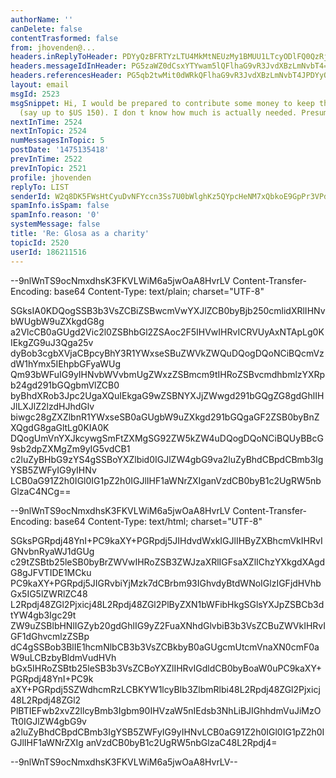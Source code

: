```yaml
---
authorName: ''
canDelete: false
contentTrasformed: false
from: jhovenden@...
headers.inReplyToHeader: PDYyQzBFRTYzLTU4MkMtNEUzMy1BMUU1LTcyODlFQ0QzRjEzQkBldmVydHlwZS5jb20+
headers.messageIdInHeader: PG5zaWZ0dCsxYTYwam5lQFlhaG9vR3JvdXBzLmNvbT4=
headers.referencesHeader: PG5qb2twMit0dWRkQFlhaG9vR3JvdXBzLmNvbT4JPDYyQzBFRTYzLTU4MkMtNEUzMy1BMUU1LTcyODlFQ0QzRjEzQkBldmVydHlwZS5jb20+
layout: email
msgId: 2523
msgSnippet: Hi, I would be prepared to contribute some money to keep the website alive
  (say up to $US 150). I don t know how much is actually needed. Presumably Hilarie
nextInTime: 2524
nextInTopic: 2524
numMessagesInTopic: 5
postDate: '1475135418'
prevInTime: 2522
prevInTopic: 2521
profile: jhovenden
replyTo: LIST
senderId: W2q8DK5FWsHtCyuDvNFYccn3Ss7U0bWlghKz5QYpcHeNM7xQbkoE9GpPr3VPd1sL9D-T-vQhnDsKbw
spamInfo.isSpam: false
spamInfo.reason: '0'
systemMessage: false
title: 'Re: Glosa as a charity'
topicId: 2520
userId: 186211516
---
```



--9nlWnTS9ocNmxdhsK3FKVLWiM6a5jwOaA8HvrLV
Content-Transfer-Encoding: base64
Content-Type: text/plain; charset="UTF-8"

SGksIA0KDQogSSB3b3VsZCBiZSBwcmVwYXJlZCB0byBjb250cmlidXRlIHNvbWUgbW9uZXkgdG8g
a2VlcCB0aGUgd2Vic2l0ZSBhbGl2ZSAoc2F5IHVwIHRvICRVUyAxNTApLg0KIEkgZG9uJ3Qga25v
dyBob3cgbXVjaCBpcyBhY3R1YWxseSBuZWVkZWQuDQogDQoNCiBQcmVzdW1hYmx5IEhpbGFyaWUg
Qm93bWFuIG9yIHNvbWVvbmUgZWxzZSBmcm9tIHRoZSBvcmdhbmlzYXRpb24gd291bGQgbmVlZCB0
byBhdXRob3Jpc2UgaXQuIEkgaG9wZSBNYXJjZWwgd291bGQgZG8gdGhlIHJlLXJlZ2lzdHJhdGlv
biwgc28gZXZlbnR1YWxseSB0aGUgbW9uZXkgd291bGQgaGF2ZSB0byBnZXQgdG8gaGltLg0KIA0K
DQogUmVnYXJkcywgSmFtZXMgSG92ZW5kZW4uDQogDQoNCiBQUyBBcG9sb2dpZXMgZm9yIG5vdCB1
c2luZyBHbG9zYS4gSSBoYXZlbid0IGJlZW4gbG9va2luZyBhdCBpdCBmb3IgYSB5ZWFyIG9yIHNv
LCB0aG91Z2h0IGl0IG1pZ2h0IGJlIHF1aWNrZXIganVzdCB0byB1c2UgRW5nbGlzaC4NCg==


--9nlWnTS9ocNmxdhsK3FKVLWiM6a5jwOaA8HvrLV
Content-Transfer-Encoding: base64
Content-Type: text/html; charset="UTF-8"

SGksPGRpdj48YnI+PC9kaXY+PGRpdj5JIHdvdWxkIGJlIHByZXBhcmVkIHRvIGNvbnRyaWJ1dGUg
c29tZSBtb25leSB0byBrZWVwIHRoZSB3ZWJzaXRlIGFsaXZlIChzYXkgdXAgdG8gJFVTIDE1MCku
PC9kaXY+PGRpdj5JIGRvbiYjMzk7dCBrbm93IGhvdyBtdWNoIGlzIGFjdHVhbGx5IG5lZWRlZC48
L2Rpdj48ZGl2Pjxicj48L2Rpdj48ZGl2PlByZXN1bWFibHkgSGlsYXJpZSBCb3dtYW4gb3Igc29t
ZW9uZSBlbHNlIGZyb20gdGhlIG9yZ2FuaXNhdGlvbiB3b3VsZCBuZWVkIHRvIGF1dGhvcmlzZSBp
dC4gSSBob3BlIE1hcmNlbCB3b3VsZCBkbyB0aGUgcmUtcmVnaXN0cmF0aW9uLCBzbyBldmVudHVh
bGx5IHRoZSBtb25leSB3b3VsZCBoYXZlIHRvIGdldCB0byBoaW0uPC9kaXY+PGRpdj48YnI+PC9k
aXY+PGRpdj5SZWdhcmRzLCBKYW1lcyBIb3ZlbmRlbi48L2Rpdj48ZGl2Pjxicj48L2Rpdj48ZGl2
PlBTIEFwb2xvZ2llcyBmb3Igbm90IHVzaW5nIEdsb3NhLiBJIGhhdmVuJiMzOTt0IGJlZW4gbG9v
a2luZyBhdCBpdCBmb3IgYSB5ZWFyIG9yIHNvLCB0aG91Z2h0IGl0IG1pZ2h0IGJlIHF1aWNrZXIg
anVzdCB0byB1c2UgRW5nbGlzaC48L2Rpdj4=


--9nlWnTS9ocNmxdhsK3FKVLWiM6a5jwOaA8HvrLV--

